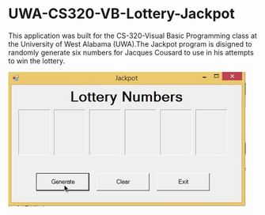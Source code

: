 # UWA-CS320-VB-Lottery-Jackpot
This application was built for the CS-320-Visual Basic Programming class at the University of West Alabama (UWA).The Jackpot program is disigned to randomly generate six numbers  for Jacques Cousard to use in his attempts to win the lottery. 

<HTML>
	<img src="/images/lottery-jackpot.gif" />
</HTML>